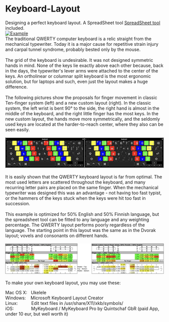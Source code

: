 # Keyboard-Layout
Designing a perfect keyboard layout. A SpreadSheet tool [SpreadSheet tool](/Keymap_finger_load_public.ods) included. <br>
[![Example](https://img.shields.io/github/tag/qmk/qmk_firmware.svg)](https://github.com/qmk/qmk_firmware/tags)
<br>
The traditional QWERTY computer keyboard is a relic straight from the mechanical typewriter. Today it is a major cause for repetitive strain injury and carpal tunnel syndrome, probably bested only by the mouse. <br>
<br>
The grid of the keyboard is undesirable. It was not designed symmetric hands in mind. None of the keys lie exactly above each other because, back in the days, the typewriter's lever arms were attached to the center of the keys. An ortholinear or columnar split keyboard is the most ergonomic solution, but for laptops and such, even just the layout makes a huge difference. <br>
<br>
The following pictures show the proposals for finger movement in classic Ten-finger system (left) and a new custom layout (right). In the classic system, the left wrist is bent 90° to the side, the right hand is almost in the middle of the keyboard, and the right little finger has the most keys. In the new custom layout, the hands move more symmetrically, and the seldomly used keys are located at the harder-to-reach center, where they also can be seen easily. <br>
<br>
![Example](./Finger_positioning.png) <br>
<br>
It is easily shown that the QWERTY keyboard layout is far from optimal. The most used letters are scattered throughout the keyboard, and many recurring letter pairs are placed on the same finger. When the mechanical typewriter was designed this was an advantage - not having too fast typist, or the hammers of the keys stuck when the keys were hit too fast in succession. <br>
<br>
This example is optimized for 50% English and 50% Finnish language, but the spreadsheet tool can be fitted to any language and any weighting percentage. The QWERTY layout performs poorly regardless of the language. The starting point in this layout was the same as in the Dvorak layout; vovels and consonants on different hands. <br>
<br>
![Example](./Finger_stress_example.png) <br>
<br>
To make your own keyboard layout, you may use these: <br>

Mac OS X: &nbsp; 
          Ukelele <br>
Windows:  &nbsp;&nbsp;
          Microsoft Keyboard Layout Creator <br>
Linux:    &nbsp;&nbsp;&nbsp;&nbsp;&nbsp;&nbsp;&nbsp;&nbsp;&nbsp;
          Edit text files in /usr/share/X11/xkb/symbols/ <br>
iOS:      &nbsp;&nbsp;&nbsp;&nbsp;&nbsp;&nbsp;&nbsp;&nbsp;&nbsp;&nbsp;&nbsp;&nbsp;
          MyKeyboard / MyKeyboard Pro by Quintschaf GbR (paid App, under 10 eur, but well worth it) <br>

